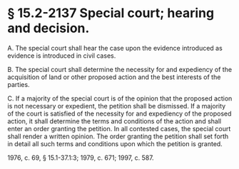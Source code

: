 # § 15.2-2137 Special court; hearing and decision.

<p>A. The special court shall hear the case upon the evidence introduced as evidence is introduced in civil cases.</p><p>B. The special court shall determine the necessity for and expediency of the acquisition of land or other proposed action and the best interests of the parties.</p><p>C. If a majority of the special court is of the opinion that the proposed action is not necessary or expedient, the petition shall be dismissed. If a majority of the court is satisfied of the necessity for and expediency of the proposed action, it shall determine the terms and conditions of the action and shall enter an order granting the petition. In all contested cases, the special court shall render a written opinion. The order granting the petition shall set forth in detail all such terms and conditions upon which the petition is granted.</p><p>1976, c. 69, § 15.1-37.1:3; 1979, c. 671; 1997, c. 587.</p>